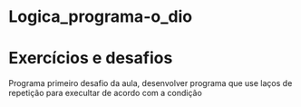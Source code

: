# Logica_programa-o_dio
# Exercícios e desafios

Programa primeiro desafio da aula, desenvolver programa que use laços de repetição para execultar de acordo com a condição



